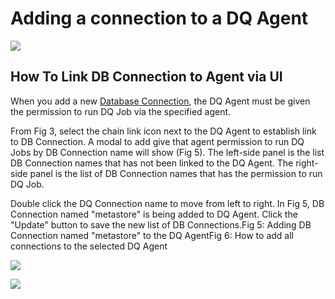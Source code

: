 # Adding a connection to a DQ Agent

![](../../../.gitbook/assets/agent\_shuffle.gif)

## How To Link DB Connection to Agent via UI <a href="#how-to-link-db-connection-to-agent-via-ui" id="how-to-link-db-connection-to-agent-via-ui"></a>

When you add a new [Database Connection](https://docs.owl-analytics.com/connecting-to-dbs-in-owl-web/owl-db-connection#how-to-add-db-connection-via-ui), the DQ Agent must be given the permission to run DQ Job via the specified agent.

From Fig 3, select the chain link icon next to the DQ Agent to establish link to DB Connection. A modal to add give that agent permission to run DQ Jobs by DB Connection name will show (Fig 5). The left-side panel is the list DB Connection names that has not been linked to the DQ Agent. The right-side panel is the list of DB Connection names that has the permission to run DQ Job.

Double click the DQ Connection name to move from left to right. In Fig 5, DB Connection named "metastore" is being added to DQ Agent. Click the "Update" button to save the new list of DB Connections.Fig 5: Adding DB Connection named "metastore" to the DQ AgentFig 6: How to add all connections to the selected DQ Agent

![](https://gblobscdn.gitbook.com/assets%2F-Lb9zlrkw1AEC\_k2s2wG%2F-MezgsSFv-xynJD2XJTM%2F-Mezhb0qV-4VR3bXoPzC%2FDQ-Agent-Config-Hint-1.png?alt=media\&token=5e85d0cb-7572-4a05-a95d-c66d5606e641)

![](https://gblobscdn.gitbook.com/assets%2F-Lb9zlrkw1AEC\_k2s2wG%2F-McBIJaM6HGPXZ7Saycu%2F-McBP5WB-FQTCxMHwSMK%2FScreenshot%202021-06-14%20at%205.04.25%20PM.png?alt=media\&token=beca7cf8-3a72-4f64-b991-b258dd88193b)
